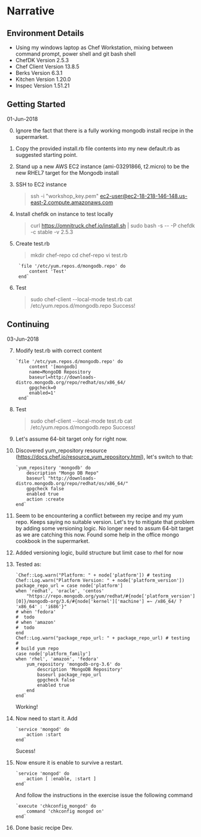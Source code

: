 # Narrative

## Environment Details
- Using my windows laptop as Chef Workstation, mixing between command prompt, power shell and git bash shell
- ChefDK Version 2.5.3
- Chef Client Version 13.8.5
- Berks Version 6.3.1
- Kitchen Version 1.20.0
- Inspec Version 1.51.21

## Getting Started
01-Jun-2018

0. Ignore the fact that there is a fully working mongodb install recipe in the supermarket.

1. Copy the provided install.rb file contents into my new default.rb as suggested starting point.

2. Stand up a new AWS EC2 instance (ami-03291866, t2.micro) to be the new RHEL7 target for the Mongodb install

3. SSH to EC2 instance
   > ssh -i "workshop_key.pem" ec2-user@ec2-18-218-146-148.us-east-2.compute.amazonaws.com

4. Install chefdk on instance to test locally
   >curl https://omnitruck.chef.io/install.sh | sudo bash -s -- -P chefdk -c stable -v 2.5.3

5. Create test.rb
   > mkdir chef-repo
   > cd chef-repo
   > vi test.rb

        `file '/etc/yum.repos.d/mongodb.repo' do
            content 'Test'
        end`

6. Test
   > sudo chef-client --local-mode test.rb
   > cat /etc/yum.repos.d/mongodb.repo
   Success!

## Continuing
03-Jun-2018

7. Modify test.rb with correct content

       `file '/etc/yum.repos.d/mongodb.repo' do
            content '[mongodb]
            name=MongoDB Repository
            baseurl=http://downloads-distro.mongodb.org/repo/redhat/os/x86_64/
            gpgcheck=0
            enabled=1'
        end`

8. Test
   > sudo chef-client --local-mode test.rb
   > cat /etc/yum.repos.d/mongodb.repo
   Success!

9. Let's assume 64-bit target only for right now.

10. Discovered yum_repository resource (https://docs.chef.io/resource_yum_repository.html), let's switch to that:

        `yum_repository 'mongodb' do
            description "Mongo DB Repo"
            baseurl "http://downloads-distro.mongodb.org/repo/redhat/os/x86_64/"
            gpgcheck false
            enabled true 
            action :create
        end`

11. Seem to be encountering a conflict between my recipe and my yum repo. Keeps saying no suitable version. Let's try to mitigate that problem by adding some versioning logic. No longer need to assum 64-bit target as we are catching this now. Found some help in the office mongo cookbook in the supermarket. 

12. Added versioning logic, build structure but limit case to rhel for now

13. Tested as:

        `Chef::Log.warn("Platform: " + node['platform']) # testing
        Chef::Log.warn("Platform Version: " + node['platform_version'])
        package_repo_url = case node['platform']
        when 'redhat', 'oracle', 'centos' 
            "https://repo.mongodb.org/yum/redhat/#{node['platform_version'][0]}/mongodb-org/3.6/#{node['kernel']['machine'] =~ /x86_64/ ? 'x86_64' : 'i686'}"
        # when 'fedora'
        #  todo
        # when 'amazon'
        #  todo
        end
        Chef::Log.warn("package_repo_url: " + package_repo_url) # testing
        #
        # build yum repo
        case node['platform_family']
        when 'rhel', 'amazon', 'fedora'
            yum_repository 'mongodb-org-3.6' do
                description 'MongoDB Repository'
                baseurl package_repo_url
                gpgcheck false
                enabled true
            end
        end`

    Working!

14. Now need to start it. Add

        `service 'mongod' do
            action :start
        end`

    Sucess!

15. Now ensure it is enable to survive a restart.

        `service 'mongod' do
            action [ :enable, :start ]
        end`

    And follow the instructions in the exercise issue the following command
        
        `execute 'chkconfig_mongod' do
            command 'chkconfig mongod on'
        end`

16. Done basic recipe Dev.



